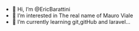 - 👋 Hi, I’m @EricBarattini
- 👀 I’m interested in The real name of Mauro Viale 
- 🌱 I’m currently learning git,gitHub and laravel...

<!---
EricBarattini/EricBarattini is a ✨ special ✨ repository because its `README.md` (this file) appears on your GitHub profile.
You can click the Preview link to take a look at your changes.
--->
